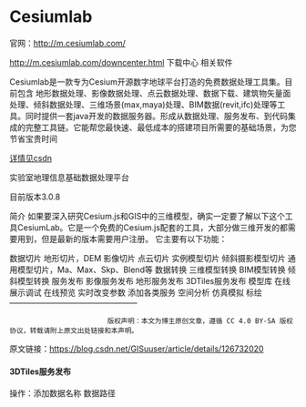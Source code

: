# Cesiumlab

官网：http://m.cesiumlab.com/

http://m.cesiumlab.com/downcenter.html 下载中心    相关软件

Cesiumlab是一款专为Cesium开源数字地球平台打造的免费数据处理工具集。目前包含 地形数据处理、影像数据处理、点云数据处理、数据下载、建筑物矢量面处理、倾斜数据处理、三维场景(max,maya)处理、BIM数据(revit,ifc)处理等工具。同时提供一套java开发的数据服务器。形成从数据处理、服务发布、到代码集成的完整工具链。它能帮您最快速、最低成本的搭建项目所需要的基础场景，为您节省宝贵时间

[详情见csdn](https://hanbo.blog.csdn.net/article/details/126732020?spm=1001.2101.3001.6650.4&utm_medium=distribute.pc_relevant.none-task-blog-2%7Edefault%7ECTRLIST%7ERate-4-126732020-blog-135003402.235%5Ev43%5Econtrol&depth_1-utm_source=distribute.pc_relevant.none-task-blog-2%7Edefault%7ECTRLIST%7ERate-4-126732020-blog-135003402.235%5Ev43%5Econtrol&utm_relevant_index=8)

实验室地理信息基础数据处理平台

目前版本3.0.8

简介
如果要深入研究Cesium.js和GIS中的三维模型，确实一定要了解以下这个工具CesiumLab。它是一个免费的Cesium.js配套的工具，大部分做三维开发的都需要用到，但是最新的版本需要用户注册。
它主要有以下功能：

数据切片
地形切片，DEM
影像切片
点云切片
实例模型切片
倾斜摄影模型切片
通用模型切片，Ma、Max、Skp、Blend等
数据转换
三维模型转换
BIM模型转换
倾斜模型转换
服务发布
影像服务发布
地形服务发布
3DTiles服务发布
模型库
在线展示调试
在线预览
实时改变参数
添加各类服务
空间分析
仿真模拟
标绘
————————————————

                            版权声明：本文为博主原创文章，遵循 CC 4.0 BY-SA 版权协议，转载请附上原文出处链接和本声明。

原文链接：https://blog.csdn.net/GISuuser/article/details/126732020





#### 3DTiles服务发布

操作：添加数据名称   数据路径



